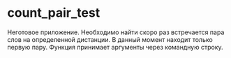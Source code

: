 # count_pair_test
Неготовое приложение. Необходимо найти скоро раз встречается пара слов на определенной дистанции. В данный момент находит только первую пару. Функция принимает аргументы через командную строку.

